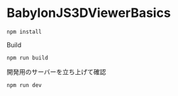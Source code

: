 # BabylonJS3DViewerBasics

```
npm install
```

Build
```
npm run build
```

開発用のサーバーを立ち上げて確認
```
npm run dev
```
